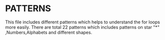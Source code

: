 # PATTERNS
This file includes different patterns which helps to understand the for loops more easily.
There are total 22 patterns which includes patterns on star "*" ,Numbers,Alphabets and different shapes.
